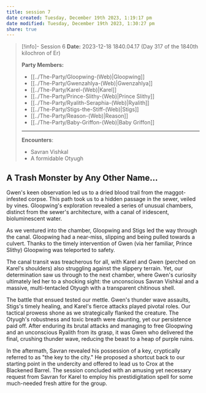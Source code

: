 ```yaml
---
title: session 7
date created: Tuesday, December 19th 2023, 1:19:17 pm
date modified: Tuesday, December 19th 2023, 1:30:27 pm
share: true
---
```



> [!info]- Session 6 **Date:** 2023-12-18 1840.04.17 (Day 317 of the 1840th kilochron of Er)
>
> **Party Members:**
> 
> - [[../The-Party/Gloopwing-(Web)|Gloopwing]]
> - [[../The-Party/Gwenzahlya-(Web)|Gwenzahlya]]
> - [[../The-Party/Karel-(Web)|Karel]]
> - [[../The-Party/Prince-Slithy-(Web)|Prince Slithy]]
> - [[../The-Party/Ryalith-Seraphia-(Web)|Ryalith]]
> - [[../The-Party/Stigs-the-Stiff-(Web)|Stigs]]
> - [[../The-Party/Reason-(Web)|Reason]]
> - [[../The-Party/Baby-Griffon-(Web)|Baby Griffon]]
> ---
> 
> **Encounters**:
> - Savran Vishkal
> - A formidable Otyugh


## A Trash Monster by Any Other Name…

Gwen's keen observation led us to a dried blood trail from the maggot-infested corpse. This path took us to a hidden passage in the sewer, veiled by vines. Gloopwing's exploration revealed a series of unusual chambers, distinct from the sewer's architecture, with a canal of iridescent, bioluminescent water.

As we ventured into the chamber, Gloopwing and Stigs led the way through the canal. Gloopwing had a near-miss, slipping and being pulled towards a culvert. Thanks to the timely intervention of Gwen (via her familiar, Prince Slithy) Gloopwing was teleported to safety.

The canal transit was treacherous for all, with Karel and Gwen (perched on Karel's shoulders) also struggling against the slippery terrain. Yet, our determination saw us through to the next chamber, where Gwen's curiosity ultimately led her to a shocking sight: the unconscious Savran Vishkal and a massive, multi-tentacled Otyugh with a transparent chitinous shell.

The battle that ensued tested our mettle. Gwen's thunder wave assaults, Stigs's timely healing, and Karel's fierce attacks played pivotal roles. Our tactical prowess shone as we strategically flanked the creature. The Otyugh's robustness and toxic breath were daunting, yet our persistence paid off. After enduring its brutal attacks and managing to free Gloopwing and an unconscious Ryalith from its grasp, it was Gwen who delivered the final, crushing thunder wave, reducing the beast to a heap of purple ruins.

In the aftermath, Savran revealed his possession of a key, cryptically referred to as "the key to the city." He proposed a shortcut back to our starting point in the undercity and offered to lead us to Crox at the Blackened Barrel. The session concluded with an amusing yet necessary request from Savran for Karel to employ his prestidigitation spell for some much-needed fresh attire for the group.